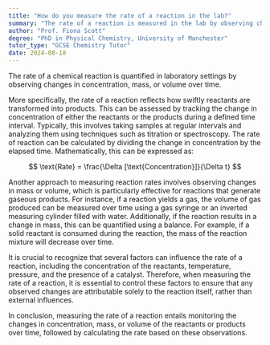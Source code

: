 ```yaml
---
title: "How do you measure the rate of a reaction in the lab?"
summary: "The rate of a reaction is measured in the lab by observing changes in concentration, mass or volume over time."
author: "Prof. Fiona Scott"
degree: "PhD in Physical Chemistry, University of Manchester"
tutor_type: "GCSE Chemistry Tutor"
date: 2024-08-18
---
```


The rate of a chemical reaction is quantified in laboratory settings by observing changes in concentration, mass, or volume over time.

More specifically, the rate of a reaction reflects how swiftly reactants are transformed into products. This can be assessed by tracking the change in concentration of either the reactants or the products during a defined time interval. Typically, this involves taking samples at regular intervals and analyzing them using techniques such as titration or spectroscopy. The rate of reaction can be calculated by dividing the change in concentration by the elapsed time. Mathematically, this can be expressed as:

$$
\text{Rate} = \frac{\Delta [\text{Concentration}]}{\Delta t}
$$

Another approach to measuring reaction rates involves observing changes in mass or volume, which is particularly effective for reactions that generate gaseous products. For instance, if a reaction yields a gas, the volume of gas produced can be measured over time using a gas syringe or an inverted measuring cylinder filled with water. Additionally, if the reaction results in a change in mass, this can be quantified using a balance. For example, if a solid reactant is consumed during the reaction, the mass of the reaction mixture will decrease over time.

It is crucial to recognize that several factors can influence the rate of a reaction, including the concentration of the reactants, temperature, pressure, and the presence of a catalyst. Therefore, when measuring the rate of a reaction, it is essential to control these factors to ensure that any observed changes are attributable solely to the reaction itself, rather than external influences.

In conclusion, measuring the rate of a reaction entails monitoring the changes in concentration, mass, or volume of the reactants or products over time, followed by calculating the rate based on these observations.
    